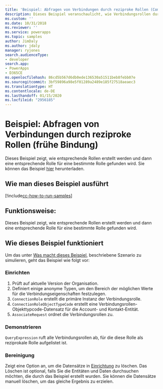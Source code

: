 ```yaml
---
title: 'Beispiel: Abfragen von Verbindungen durch reziproke Rollen (Common Data Service) | Microsoft-Dokumentation'
description: Dieses Beispiel veranschaulicht, wie Verbindungsrollen durch rezproke Rollen abgefragt werden.
ms.custom: ''
ms.date: 10/31/2018
ms.reviewer: ''
ms.service: powerapps
ms.topic: samples
author: JimDaly
ms.author: jdaly
manager: ryjones
search.audienceType:
- developer
search.app:
- PowerApps
- D365CE
ms.openlocfilehash: 86cd5b567d6db0ede136530a51511beb8febb07e
ms.sourcegitcommit: 3bf59896a98e5f01289a2489e185f27518aeaec3
ms.translationtype: HT
ms.contentlocale: de-DE
ms.lasthandoff: 01/15/2020
ms.locfileid: "2956185"
---
```

# <a name="sample-query-connections-by-reciprocal-roles-early-bound"></a>Beispiel: Abfragen von Verbindungen durch reziproke Rollen (frühe Bindung)

<!-- https://docs.microsoft.com/dynamics365/customer-engagement/developer/sample-query-connections-reciprocal-roles-early-bound -->

Dieses Beispiel zeigt, wie entsprechende Rollen erstellt werden und dann eine entsprechende Rolle für eine bestimmte Rolle gefunden wird. Sie können das Beispiel [hier](https://github.com/Microsoft/PowerApps-Samples/tree/master/cds/orgsvc/C%23/QueryByReciprocalRole) herunterladen.

## <a name="how-to-run-this-sample"></a>Wie man dieses Beispiel ausführt

[!include[cc-how-to-run-samples](../../includes/cc-how-to-run-samples.md)]

## <a name="what-this-sample-does"></a>Funktionsweise:

Dieses Beispiel zeigt, wie entsprechende Rollen erstellt werden und dann eine entsprechende Rolle für eine bestimmte Rolle gefunden wird.

## <a name="how-this-sample-works"></a>Wie dieses Beispiel funktioniert

Um das unter [Was macht dieses Beispiel](#what-this-sample-does), beschriebene Szenario zu simulieren, geht das Beispiel wie folgt vor:

### <a name="setup"></a>Einrichten

1. Prüft auf aktuelle Version der Organisation.
2. Definiert einige anonyme Typen, um den Bereich der möglichen Werte für die Verbindungseigenschaften festzulegen.
3. `ConnectionRole` erstellt die primäre Instanz der Verbindungsrolle.
4. `ConnectionRoleObjectTypeCode` erstellt eine Verbindungsrollen-Objekttypcode-Datensatz für die Account- und Kontakt-Entität.
5. `AssociateRequest` ordnet die Verbindungsrollen zu.

### <a name="demonstrate"></a>Demonstrieren

`QueryExpression` ruft alle Verbindungsrollen ab, für die diese Rolle als reziprokale Rolle aufgelistet ist.

### <a name="clean-up"></a>Bereinigung

Zeigt eine Option an, um die Datensätze in [Einrichtung](#setup) zu löschen. Das Löschen ist optional, falls Sie die Entitäten und Daten durchsuchen möchten, die durch das Beispiel erstellt wurden. Sie können die Datensätze manuell löschen, um das gleiche Ergebnis zu erzielen.
